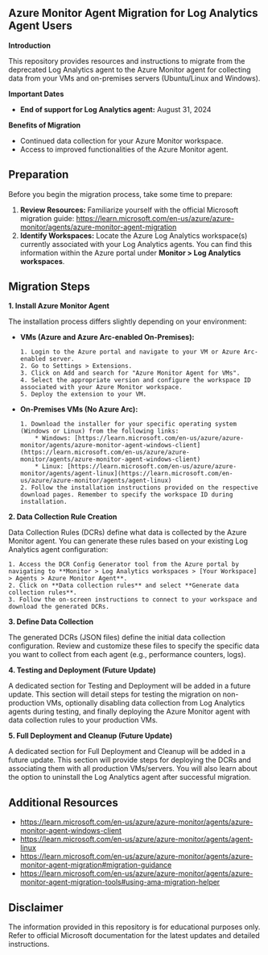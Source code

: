 ## Azure Monitor Agent Migration for Log Analytics Agent Users

**Introduction**

This repository provides resources and instructions to migrate from the deprecated Log Analytics agent to the Azure Monitor agent for collecting data from your VMs and on-premises servers (Ubuntu/Linux and Windows).

**Important Dates**

* **End of support for Log Analytics agent:** August 31, 2024

**Benefits of Migration**

* Continued data collection for your Azure Monitor workspace.
* Access to improved functionalities of the Azure Monitor agent.

## Preparation

Before you begin the migration process, take some time to prepare:

1. **Review Resources:** Familiarize yourself with the official Microsoft migration guide: https://learn.microsoft.com/en-us/azure/azure-monitor/agents/azure-monitor-agent-migration
2. **Identify Workspaces:** Locate the Azure Log Analytics workspace(s) currently associated with your Log Analytics agents. You can find this information within the Azure portal under **Monitor > Log Analytics workspaces**.

## Migration Steps

**1. Install Azure Monitor Agent**

The installation process differs slightly depending on your environment:

* **VMs (Azure and Azure Arc-enabled On-Premises):**

    ```
    1. Login to the Azure portal and navigate to your VM or Azure Arc-enabled server.
    2. Go to Settings > Extensions.
    3. Click on Add and search for "Azure Monitor Agent for VMs".
    4. Select the appropriate version and configure the workspace ID associated with your Azure Monitor workspace.
    5. Deploy the extension to your VM.
    ```

* **On-Premises VMs (No Azure Arc):**

    ```
    1. Download the installer for your specific operating system (Windows or Linux) from the following links:
        * Windows: [https://learn.microsoft.com/en-us/azure/azure-monitor/agents/azure-monitor-agent-windows-client](https://learn.microsoft.com/en-us/azure/azure-monitor/agents/azure-monitor-agent-windows-client)
        * Linux: [https://learn.microsoft.com/en-us/azure/azure-monitor/agents/agent-linux](https://learn.microsoft.com/en-us/azure/azure-monitor/agents/agent-linux)
    2. Follow the installation instructions provided on the respective download pages. Remember to specify the workspace ID during installation.
    ```

**2. Data Collection Rule Creation**

Data Collection Rules (DCRs) define what data is collected by the Azure Monitor agent. You can generate these rules based on your existing Log Analytics agent configuration:

    1. Access the DCR Config Generator tool from the Azure portal by navigating to **Monitor > Log Analytics workspaces > [Your Workspace] > Agents > Azure Monitor Agent**.
    2. Click on **Data collection rules** and select **Generate data collection rules**.
    3. Follow the on-screen instructions to connect to your workspace and download the generated DCRs.

**3. Define Data Collection**

The generated DCRs (JSON files) define the initial data collection configuration. Review and customize these files to specify the specific data you want to collect from each agent (e.g., performance counters, logs).

**4. Testing and Deployment (Future Update)**

A dedicated section for Testing and Deployment will be added in a future update. This section will detail steps for testing the migration on non-production VMs, optionally disabling data collection from Log Analytics agents during testing, and finally deploying the Azure Monitor agent with data collection rules to your production VMs.

**5. Full Deployment and Cleanup (Future Update)**

A dedicated section for Full Deployment and Cleanup will be added in a future update. This section will provide steps for deploying the DCRs and associating them with all production VMs/servers. You will also learn about the option to uninstall the Log Analytics agent after successful migration.

## Additional Resources

* https://learn.microsoft.com/en-us/azure/azure-monitor/agents/azure-monitor-agent-windows-client
* https://learn.microsoft.com/en-us/azure/azure-monitor/agents/agent-linux
* https://learn.microsoft.com/en-us/azure/azure-monitor/agents/azure-monitor-agent-migration#migration-guidance
* https://learn.microsoft.com/en-us/azure/azure-monitor/agents/azure-monitor-agent-migration-tools#using-ama-migration-helper

## Disclaimer

The information provided in this repository is for educational purposes only. Refer to official Microsoft documentation for the latest updates and detailed instructions.
